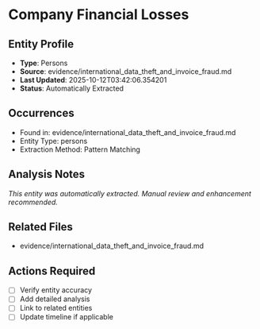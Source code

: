 # Company Financial Losses

## Entity Profile
- **Type**: Persons
- **Source**: evidence/international_data_theft_and_invoice_fraud.md
- **Last Updated**: 2025-10-12T03:42:06.354201
- **Status**: Automatically Extracted

## Occurrences
- Found in: evidence/international_data_theft_and_invoice_fraud.md
- Entity Type: persons
- Extraction Method: Pattern Matching

## Analysis Notes
*This entity was automatically extracted. Manual review and enhancement recommended.*

## Related Files
- evidence/international_data_theft_and_invoice_fraud.md

## Actions Required
- [ ] Verify entity accuracy
- [ ] Add detailed analysis
- [ ] Link to related entities
- [ ] Update timeline if applicable
